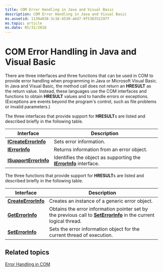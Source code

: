 ```yaml
---
title: COM Error Handling in Java and Visual Basic
description: COM Error Handling in Java and Visual Basic
ms.assetid: 1130a038-3c18-4530-a6d7-9f538352297f
ms.topic: article
ms.date: 05/31/2018
---
```


# COM Error Handling in Java and Visual Basic

There are three interfaces and three functions that can be used in COM to provide error handling when programming in Java or Microsoft Visual Basic. In Java and Visual Basic, the method call does not return an **HRESULT** as the return value. Instead, these languages use the COM interfaces and functions to obtain **HRESULT** values and to handle errors or exceptions. (Exceptions are events beyond the program's control, such as file problems or invalid parameters.)

The three interfaces that provide support for **HRESULT**s are listed and described briefly in the following table.



|  Interface                                                                        |  Description                                                                                                                    |
|--------------------------------------------------------------------------|----------------------------------------------------------------------------------------------------------------------|
| [**ICreateErrorInfo**](/windows/win32/api/oaidl/nn-oaidl-icreateerrorinfo)<br/>  | Sets error information.<br/>                                                                                   |
| [**IErrorInfo**](/windows/win32/api/oaidl/nn-oaidl-ierrorinfo)<br/>        | Returns information from an error object.<br/>                                                                 |
| [**ISupportErrorInfo**](/windows/win32/api/oaidl/nn-oaidl-isupporterrorinfo)<br/> | Identifies the object as supporting the [**IErrorInfo**](/windows/win32/api/oaidl/nn-oaidl-ierrorinfo) interface.<br/> |



 

The three functions that provide support for **HRESULT**s are listed and described briefly in the following table.



|    Interface       |       Description       |
|------------------------------------------------------------------------|----------------------------------------------------------------------------------------------------------------------------------------------------------------------|
| [**CreateErrorInfo**](/windows/win32/api/oleauto/nf-oleauto-createerrorinfo)<br/> | Creates an instance of a generic error object.<br/>                                                                                                            |
| [**GetErrorInfo**](/windows/win32/api/oleauto/nf-oleauto-geterrorinfo)<br/>    | Obtains the error information pointer set by the previous call to [**SetErrorInfo**](/windows/win32/api/oleauto/nf-oleauto-seterrorinfo) in the current logical thread.<br/> |
| [**SetErrorInfo**](/windows/win32/api/oleauto/nf-oleauto-seterrorinfo)<br/>    | Sets the error information object for the current thread of execution.<br/>                                                                                    |



 

## Related topics

<dl> <dt>

[Error Handling in COM](error-handling-in-com.md)
</dt> </dl>

 

